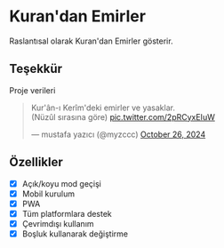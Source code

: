# Kuran'dan Emirler

Raslantısal olarak Kuran'dan Emirler gösterir.

## Teşekkür

Proje verileri

<blockquote class="twitter-tweet"><p lang="tr" dir="ltr">Kur&#39;ân-ı Kerîm&#39;deki emirler ve yasaklar.<br>(Nüzûl sırasına göre) <a href="https://t.co/2pRCyxEIuW">pic.twitter.com/2pRCyxEIuW</a></p>&mdash; mustafa yazıcı (@myzccc) <a href="https://twitter.com/myzccc/status/1850103978450723134?ref_src=twsrc%5Etfw">October 26, 2024</a></blockquote> <script async src="https://platform.twitter.com/widgets.js" charset="utf-8"></script>

## Özellikler

- [x] Açık/koyu mod geçişi
- [x] Mobil kurulum
- [x] PWA
- [x] Tüm platformlara destek
- [x] Çevrimdışı kullanım
- [x] Boşluk kullanarak değiştirme
